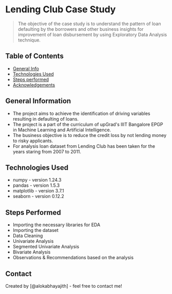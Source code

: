 # Lending Club Case Study
> The objective of the case study is to understand the pattern of loan defaulting by the borrowers and other business insights for improvement of loan disbursement by using Exploratory Data Analysis technique.



## Table of Contents
* [General Info](#general-information)
* [Technologies Used](#technologies-used)
* [Steps performed](#steps-performed)
* [Acknowledgements](#acknowledgements)



## General Information
- The project aims to achieve the identification of driving variables resulting in defaulting of loans.
- The project is a part of the curriculum of upGrad's IIIT Bangalore EPGP in Machine Learning and Artificial Intelligence.
- The business objective is to reduce the credit loss by not lending money to risky applicants. 
- For analysis loan dataset from Lending Club has been taken for the years staring from 2007 to 2011.



## Technologies Used
- numpy - version 1.24.3
- pandas - version 1.5.3
- matplotlib - version 3.7.1
- seaborn - version 0.12.2



## Steps Performed
- Importing the necessary libraries for EDA
- Importing the dataset
- Data Cleaning
- Univariate Analysis
- Segmented Univariate Analysis
- Bivariate Analysis
- Observations & Recommendations based on the analysis



## Contact
Created by [@alokabhayajith] - feel free to contact me!

